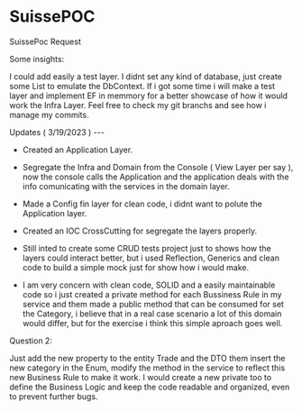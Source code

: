 # SuissePOC
SuissePoc Request

Some insights:

I could add easily a test layer.
I didnt set any kind of database, just create some List to emulate the DbContext.
If i got some time i will make a test layer and implement EF in memmory for a better showcase of how it would work the Infra Layer.
Feel free to check my git branchs and see how i manage my commits.

Updates ( 3/19/2023 ) --- 

- Created an Application Layer.

- Segregate the Infra and Domain from the Console ( View Layer per say ), now the console calls the Application and the application deals with the info comunicating with the services in the domain layer.

- Made a Config fin layer for clean code, i didnt want to polute the Application layer.

- Created an IOC CrossCutting for segregate the layers properly.

- Still inted to create some CRUD tests project just to shows how the layers could interact better, but i used Reflection, Generics and clean code to build a simple mock just for show how i would make.

- I am very concern with clean code, SOLID and a easily maintainable code so i just created a private method for each Bussiness Rule in my service and them made a public method that can be consumed for set the Category, i believe that in a real case scenario a lot of this domain would differ, but for the exercise i think this simple aproach goes well.

Question 2:

Just add the new property to the entity Trade and the DTO  them insert the new category in the Enum, modify the method in the service to reflect this new Business Rule
to make it work. I would create a new private too to define the Business Logic and keep the code readable and organized, even to prevent further bugs.

